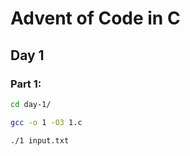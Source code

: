 # Advent of Code in C

## Day 1

### Part 1:

```bash
cd day-1/

gcc -o 1 -O3 1.c

./1 input.txt
```